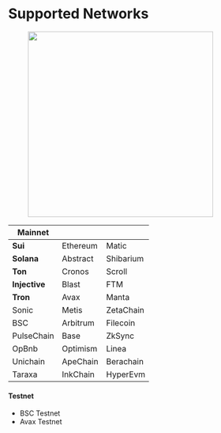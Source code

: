 # Supported Networks



<figure><img src="../.gitbook/assets/Screenshot 2025-06-06 at 12.28.03 pm.png" alt="" width="375"><figcaption></figcaption></figure>

| **Mainnet**   |          |           |
| ------------- | -------- | --------- |
| **Sui**       | Ethereum | Matic     |
| **Solana**    | Abstract | Shibarium |
| **Ton**       | Cronos   | Scroll    |
| **Injective** | Blast    | FTM       |
| **Tron**      | Avax     | Manta     |
| Sonic         | Metis    | ZetaChain |
| BSC           | Arbitrum | Filecoin  |
| PulseChain    | Base     | ZkSync    |
| OpBnb         | Optimism | Linea     |
| Unichain      | ApeChain | Berachain |
| Taraxa        | InkChain | HyperEvm  |

#### Testnet

* BSC Testnet
* Avax Testnet
